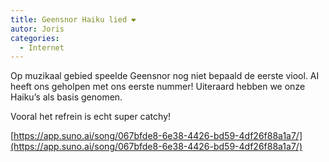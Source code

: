 ```yaml
---
title: Geensnor Haiku lied ❤️
autor: Joris
categories:
  - Internet
---
```

Op muzikaal gebied speelde Geensnor nog niet bepaald de eerste viool. AI heeft ons geholpen met ons eerste nummer! Uiteraard hebben we onze Haiku’s als basis genomen. 

Vooral het refrein is echt super catchy!


[https://app.suno.ai/song/067bfde8-6e38-4426-bd59-4df26f88a1a7/](https://app.suno.ai/song/067bfde8-6e38-4426-bd59-4df26f88a1a7/)
